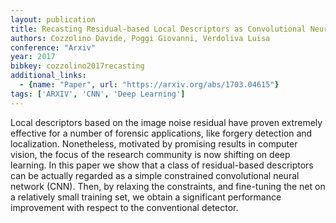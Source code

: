 ```yaml
---
layout: publication
title: Recasting Residual-based Local Descriptors as Convolutional Neural Networks an Application to Image Forgery Detection
authors: Cozzolino Davide, Poggi Giovanni, Verdoliva Luisa
conference: "Arxiv"
year: 2017
bibkey: cozzolino2017recasting
additional_links:
  - {name: "Paper", url: "https://arxiv.org/abs/1703.04615"}
tags: ['ARXIV', 'CNN', 'Deep Learning']
---
```

Local descriptors based on the image noise residual have proven extremely effective for a number of forensic applications, like forgery detection and localization. Nonetheless, motivated by promising results in computer vision, the focus of the research community is now shifting on deep learning. In this paper we show that a class of residual-based descriptors can be actually regarded as a simple constrained convolutional neural network (CNN). Then, by relaxing the constraints, and fine-tuning the net on a relatively small training set, we obtain a significant performance improvement with respect to the conventional detector.
